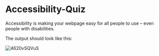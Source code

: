 # Accessibility-Quiz
Accessibility is making your webpage easy for all people to use – even people with disabilities.


The output should look like this:

![4620vSQVuS](https://user-images.githubusercontent.com/39915155/210101087-b49a7cfc-a1d4-44d5-a0bc-7e38f7e3e52a.jpg)
